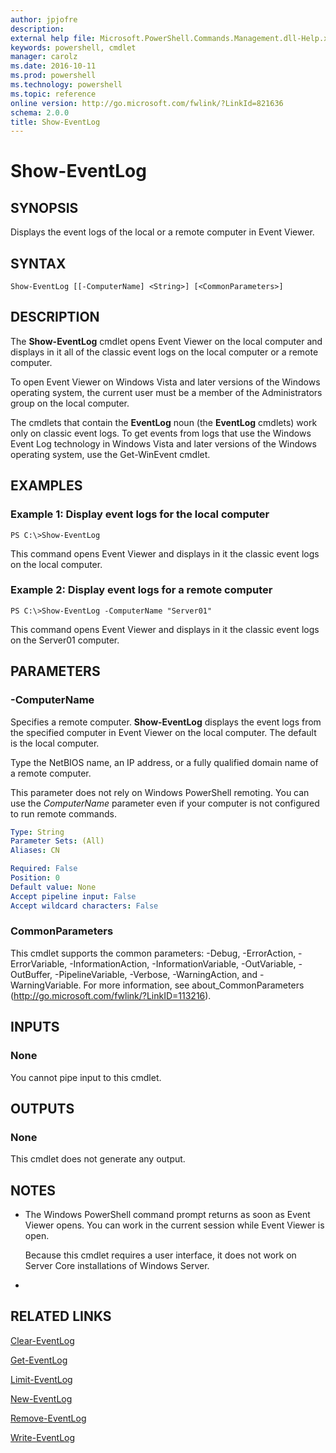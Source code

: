 ```yaml
---
author: jpjofre
description: 
external help file: Microsoft.PowerShell.Commands.Management.dll-Help.xml
keywords: powershell, cmdlet
manager: carolz
ms.date: 2016-10-11
ms.prod: powershell
ms.technology: powershell
ms.topic: reference
online version: http://go.microsoft.com/fwlink/?LinkId=821636
schema: 2.0.0
title: Show-EventLog
---
```


# Show-EventLog

## SYNOPSIS
Displays the event logs of the local or a remote computer in Event Viewer.

## SYNTAX

```
Show-EventLog [[-ComputerName] <String>] [<CommonParameters>]
```

## DESCRIPTION
The **Show-EventLog** cmdlet opens Event Viewer on the local computer and displays in it all of the classic event logs on the local computer or a remote computer.

To open Event Viewer on Windows Vista and later versions of the Windows operating system, the current user must be a member of the Administrators group on the local computer.

The cmdlets that contain the **EventLog** noun (the **EventLog** cmdlets) work only on classic event logs.
To get events from logs that use the Windows Event Log technology in Windows Vista and later versions of the Windows operating system, use the Get-WinEvent cmdlet.

## EXAMPLES

### Example 1: Display event logs for the local computer
```
PS C:\>Show-EventLog
```

This command opens Event Viewer and displays in it the classic event logs on the local computer.

### Example 2: Display event logs for a remote computer
```
PS C:\>Show-EventLog -ComputerName "Server01"
```

This command opens Event Viewer and displays in it the classic event logs on the Server01 computer.

## PARAMETERS

### -ComputerName
Specifies a remote computer.
**Show-EventLog** displays the event logs from the specified computer in Event Viewer on the local computer.
The default is the local computer.

Type the NetBIOS name, an IP address, or a fully qualified domain name of a remote computer.

This parameter does not rely on Windows PowerShell remoting.
You can use the *ComputerName* parameter even if your computer is not configured to run remote commands.

```yaml
Type: String
Parameter Sets: (All)
Aliases: CN

Required: False
Position: 0
Default value: None
Accept pipeline input: False
Accept wildcard characters: False
```

### CommonParameters
This cmdlet supports the common parameters: -Debug, -ErrorAction, -ErrorVariable, -InformationAction, -InformationVariable, -OutVariable, -OutBuffer, -PipelineVariable, -Verbose, -WarningAction, and -WarningVariable. For more information, see about_CommonParameters (http://go.microsoft.com/fwlink/?LinkID=113216).

## INPUTS

### None
You cannot pipe input to this cmdlet.

## OUTPUTS

### None
This cmdlet does not generate any output.

## NOTES
* The Windows PowerShell command prompt returns as soon as Event Viewer opens. You can work in the current session while Event Viewer is open.

  Because this cmdlet requires a user interface, it does not work on Server Core installations of Windows Server.

*

## RELATED LINKS

[Clear-EventLog](Clear-EventLog.md)

[Get-EventLog](Get-EventLog.md)

[Limit-EventLog](Limit-EventLog.md)

[New-EventLog](New-EventLog.md)

[Remove-EventLog](Remove-EventLog.md)

[Write-EventLog](Write-EventLog.md)

